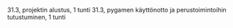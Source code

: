 31.3, projektin alustus, 1 tunti
31.3, pygamen käyttönotto ja perustoimintoihin tutustuminen, 1 tunti
